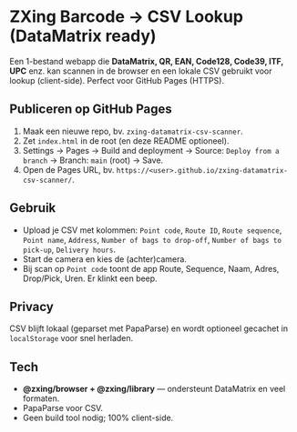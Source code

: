 # ZXing Barcode → CSV Lookup (DataMatrix ready)

Een 1-bestand webapp die **DataMatrix, QR, EAN, Code128, Code39, ITF, UPC** enz. kan scannen in de browser en
een lokale CSV gebruikt voor lookup (client-side). Perfect voor GitHub Pages (HTTPS).

## Publiceren op GitHub Pages
1. Maak een nieuwe repo, bv. `zxing-datamatrix-csv-scanner`.
2. Zet `index.html` in de root (en deze README optioneel).
3. Settings → Pages → Build and deployment → Source: `Deploy from a branch` → Branch: `main` (root) → Save.
4. Open de Pages URL, bv. `https://<user>.github.io/zxing-datamatrix-csv-scanner/`.

## Gebruik
- Upload je CSV met kolommen: `Point code`, `Route ID`, `Route sequence`, `Point name`, `Address`, `Number of bags to drop-off`, `Number of bags to pick-up`, `Delivery hours`.
- Start de camera en kies de (achter)camera.
- Bij scan op `Point code` toont de app Route, Sequence, Naam, Adres, Drop/Pick, Uren. Er klinkt een beep.

## Privacy
CSV blijft lokaal (geparset met PapaParse) en wordt optioneel gecachet in `localStorage` voor snel herladen.

## Tech
- **@zxing/browser + @zxing/library** — ondersteunt DataMatrix en veel formaten.
- PapaParse voor CSV.
- Geen build tool nodig; 100% client-side.
